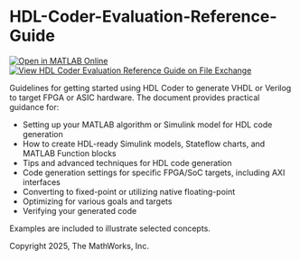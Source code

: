 # HDL-Coder-Evaluation-Reference-Guide
[![Open in MATLAB Online](https://www.mathworks.com/images/responsive/global/open-in-matlab-online.svg)](https://matlab.mathworks.com/open/github/v1?repo=mathworks/HDL-Coder-Evaluation-Reference-Guide&project=https://github.com/mathworks/HDL-Coder-Evaluation-Reference-Guide/blob/main/Examples/HdlExampleMenu.prj) 
[![View HDL Coder Evaluation Reference Guide on File Exchange](https://www.mathworks.com/matlabcentral/images/matlab-file-exchange.svg)](https://www.mathworks.com/matlabcentral/fileexchange/58941-hdl-coder-evaluation-reference-guide)

Guidelines for getting started using HDL Coder to generate VHDL or Verilog to target FPGA or ASIC hardware. The document provides practical guidance for:
* Setting up your MATLAB algorithm or Simulink model for HDL code generation
* How to create HDL-ready Simulink models, Stateflow charts, and MATLAB Function blocks
* Tips and advanced techniques for HDL code generation
* Code generation settings for specific FPGA/SoC targets, including AXI interfaces
* Converting to fixed-point or utilizing native floating-point
* Optimizing for various goals and targets
* Verifying your generated code

Examples are included to illustrate selected concepts. 


Copyright 2025, The MathWorks, Inc.